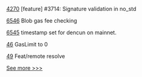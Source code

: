 
[4270](https://github.com/hyperledger/iroha/pull/4270) [feature] #3714: Signature validation in no_std

[6546](https://github.com/hyperledger/besu/pull/6546) Blob gas fee checking

[6545](https://github.com/hyperledger/besu/pull/6545) timestamp set for dencun on mainnet.

[46](https://github.com/hyperledger-labs/perun-eth-backend/pull/46) GasLimit to 0

[49](https://github.com/hyperledger-labs/did-webs-resolver/pull/49) Feat/remote resolve


[See more >>>](https://start-here.hyperledger.org/pull-requests)
